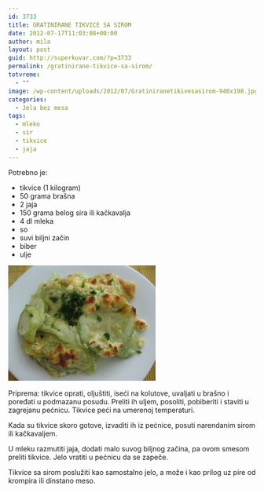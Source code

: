 ```yaml
---
id: 3733
title: GRATINIRANE TIKVICE SA SIROM
date: 2012-07-17T11:03:08+00:00
author: mila
layout: post
guid: http://superkuvar.com/?p=3733
permalink: /gratinirane-tikvice-sa-sirom/
totvreme:
  - ""
image: /wp-content/uploads/2012/07/Gratiniranetikivesasirom-940x198.jpg
categories:
  - Jela bez mesa
tags:
  - mleko
  - sir
  - tikvice
  - jaja
---
```

Potrebno je:

  * tikvice (1 kilogram)
  * 50 grama brašna
  * 2 jaja
  * 150 grama belog sira ili kačkavalja
  * 4 dl mleka
  * so
  * suvi biljni začin
  * biber
  * ulje

<img class="alignnone size-medium wp-image-3734" title="Gratiniranetikivesasirom" src="/wp-content/uploads/2012/07/Gratiniranetikivesasirom-e1342522790174-300x235.jpg" alt="" width="300" height="235" /> 

Priprema: tikvice oprati, oljuštiti, iseći na kolutove, uvaljati u brašno i poređati u podmazanu posudu. Preliti ih uljem, posoliti, pobiberiti i staviti u zagrejanu pećnicu. Tikvice peći na umerenoj temperaturi.

Kada su tikvice skoro gotove, izvaditi ih iz pećnice, posuti narendanim sirom ili kačkavaljem.

U mleku razmutiti jaja, dodati malo suvog biljnog začina, pa ovom smesom preliti tikvice. Jelo vratiti u pećnicu da se zapeče.

Tikvice sa sirom poslužiti kao samostalno jelo, a može i kao prilog uz pire od krompira ili dinstano meso.